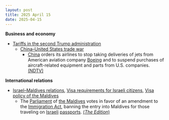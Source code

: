 ```yaml
---
layout: post
title: 2025 April 15
date: 2025-04-15
---
```



**Business and economy**

* [Tariffs in the second Trump administration](https://en.wikipedia.org/wiki/Tariffs_in_the_second_Trump_administration "Tariffs in the second Trump administration")
  + [China–United States trade war](https://en.wikipedia.org/wiki/China%E2%80%93United_States_trade_war "China–United States trade war")
    - [China](https://en.wikipedia.org/wiki/China "China") orders its airlines to stop taking deliveries of jets from American aviation company [Boeing](https://en.wikipedia.org/wiki/Boeing "Boeing") and to suspend purchases of aircraft-related equipment and parts from U.S. companies. [(NDTV)](https://www.ndtv.com/world-news/us-china-trade-war-escalates-beijing-suspends-boeing-jet-deliveries-8168805)

**International relations**

* [Israel–Maldives relations](https://en.wikipedia.org/wiki/Israel%E2%80%93Maldives_relations "Israel–Maldives relations"), [Visa requirements for Israeli citizens](https://en.wikipedia.org/wiki/Visa_requirements_for_Israeli_citizens "Visa requirements for Israeli citizens"), [Visa policy of the Maldives](https://en.wikipedia.org/wiki/Visa_policy_of_the_Maldives "Visa policy of the Maldives")
  + The [Parliament](https://en.wikipedia.org/wiki/People%27s_Majlis "People's Majlis") of [the Maldives](https://en.wikipedia.org/wiki/The_Maldives "The Maldives") votes in favor of an amendment to the [Immigration Act](https://en.wikipedia.org/wiki/Constitution_of_the_Maldives "Constitution of the Maldives"), banning the entry into Maldives for those traveling on [Israeli](https://en.wikipedia.org/wiki/Israel "Israel") [passports](https://en.wikipedia.org/wiki/Passport "Passport"). [(*The Edition*)](https://edition.mv/maldives/40532)

